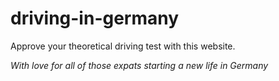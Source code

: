 # driving-in-germany
Approve your theoretical driving test with this website. 




_With love for all of those expats starting a new life in Germany_
